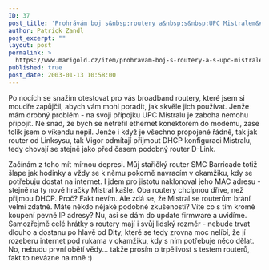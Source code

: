 ```yaml
---
ID: 37
post_title: 'Prohrávám boj s&nbsp;routery a&nbsp;s&nbsp;UPC Mistralem&#8230;'
author: Patrick Zandl
post_excerpt: ""
layout: post
permalink: >
  https://www.marigold.cz/item/prohravam-boj-s-routery-a-s-upc-mistralem
published: true
post_date: 2003-01-13 10:58:00
---
```

<P>Po nocích se snažím otestovat pro vás broadband routery, které jsem si moudře zapůjčil, abych vám mohl poradit, jak skvěle jich používat. Jenže mám drobný problém - na svoji přípojku UPC Mistralu je zaboha nemohu připojit. Ne snad, že bych se netrefil ethernet konektorem do modemu, zase tolik jsem o víkendu nepil. Jenže i když je všechno propojené řádně, tak jak router od Linksysu, tak Vigor odmítají přijmout DHCP konfiguraci Mistralu, tedy chovají se stejně jako před časem podobný router D-Link. </P>
<P>Začínám z toho mít mírnou depresi. Můj stařičký router SMC Barricade totiž šlape jak hodinky a vždy se k němu pokorně navracím v okamžiku, kdy se potřebuju dostat na internet. I jdem pro jistotu naklonoval jeho MAC adresu - stejně na ty nové hračky Mistral kašle. Oba routery chcípnou dříve, než přijmou DHCP. Proč? Fakt nevím. Ale zdá se, že Mistral se routerům brání velmi zdatně. Máte někdo nějaké podobné zkušenosti? Víte co s tím kromě koupení pevné IP adresy? Nu, asi se dám do update firmware a uvidíme. Samozřejmě celé hrátky s routery mají i svůj lidský rozměr - nebude trvat dlouho a dostanu po hlavě od Dity, které se tedy zrovna moc nelíbí, že jí rozeberu internet pod rukama v okamžiku, kdy s ním potřebuje něco dělat. No, nebudu první obětí vědy... takže prosím o trpělivost s testem routerů, fakt to nevázne na mně :)</P>
